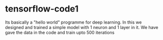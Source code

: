 # tensorflow-code1
Its basically a "hello world" programme for deep learning. In this we designed and trained a simple model with 1 neuron and 1 layer in it. We have gave the data in the code and train upto 500 iterations 
